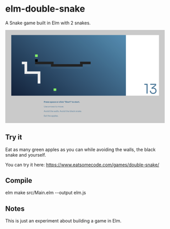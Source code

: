 # elm-double-snake

A Snake game built in Elm with 2 snakes. 

![Double snake](images/double-snake-screenshot.png?raw=true "Double Sake screenshot")

## Try it
Eat as many green apples as you can while 
avoiding the walls, the black snake and yourself.

You can try it here: https://www.eatsomecode.com/games/double-snake/

## Compile
elm make src/Main.elm --output elm.js

## Notes
This is just an experiment about building a game in Elm.
 